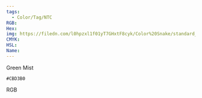```yaml
---
tags:
  - Color/Tag/NTC
RGB:
Hex:
img: https://filedn.com/l0hpzxl1f01yT7GHxtF8cyk/Color%20Snake/standard_csv_to_svg/CBD3B0.svg
CMYK:
HSL:
Name:
---
```

Green Mist
```palette
#CBD3B0
```
RGB
